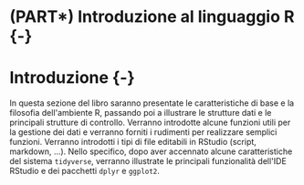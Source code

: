 # (PART\*) Introduzione al linguaggio R {-}

# Introduzione {-}

In questa sezione del libro saranno presentate le caratteristiche di base e la filosofia dell'ambiente R, passando poi a illustrare le strutture dati e le principali strutture di controllo. Verranno introdotte alcune funzioni utili per la gestione dei dati e verranno forniti i rudimenti per realizzare semplici funzioni. Verranno introdotti i tipi di file editabili in RStudio (script, markdown, ...). Nello specifico, dopo aver accennato alcune caratteristiche del sistema `tidyverse`, verranno illustrate le principali funzionalità dell'IDE RStudio e dei pacchetti `dplyr` e `ggplot2`.


